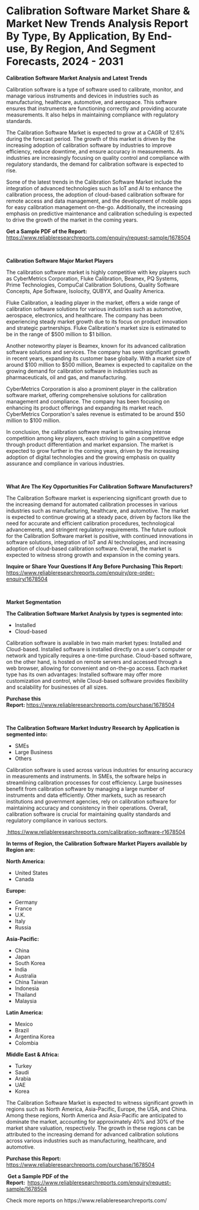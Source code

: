 <p><h1>Calibration Software Market Share & Market New Trends Analysis Report By Type, By Application, By End-use, By Region, And Segment Forecasts, 2024 - 2031</h1></p><p><strong>Calibration Software Market Analysis and Latest Trends</strong></p>
<p><p>Calibration software is a type of software used to calibrate, monitor, and manage various instruments and devices in industries such as manufacturing, healthcare, automotive, and aerospace. This software ensures that instruments are functioning correctly and providing accurate measurements. It also helps in maintaining compliance with regulatory standards.</p><p>The Calibration Software Market is expected to grow at a CAGR of 12.6% during the forecast period. The growth of this market is driven by the increasing adoption of calibration software by industries to improve efficiency, reduce downtime, and ensure accuracy in measurements. As industries are increasingly focusing on quality control and compliance with regulatory standards, the demand for calibration software is expected to rise.</p><p>Some of the latest trends in the Calibration Software Market include the integration of advanced technologies such as IoT and AI to enhance the calibration process, the adoption of cloud-based calibration software for remote access and data management, and the development of mobile apps for easy calibration management on-the-go. Additionally, the increasing emphasis on predictive maintenance and calibration scheduling is expected to drive the growth of the market in the coming years.</p></p>
<p><strong>Get a Sample PDF of the Report:&nbsp;</strong> <a href="https://www.reliableresearchreports.com/enquiry/request-sample/1678504">https://www.reliableresearchreports.com/enquiry/request-sample/1678504</a></p>
<p>&nbsp;</p>
<p><strong>Calibration Software Major Market Players</strong></p>
<p><p>The calibration software market is highly competitive with key players such as CyberMetrics Corporation, Fluke Calibration, Beamex, PQ Systems, Prime Technologies, CompuCal Calibration Solutions, Quality Software Concepts, Ape Software, Isolocity, QUBYX, and Quality America. </p><p>Fluke Calibration, a leading player in the market, offers a wide range of calibration software solutions for various industries such as automotive, aerospace, electronics, and healthcare. The company has been experiencing steady market growth due to its focus on product innovation and strategic partnerships. Fluke Calibration's market size is estimated to be in the range of $500 million to $1 billion.</p><p>Another noteworthy player is Beamex, known for its advanced calibration software solutions and services. The company has seen significant growth in recent years, expanding its customer base globally. With a market size of around $100 million to $500 million, Beamex is expected to capitalize on the growing demand for calibration software in industries such as pharmaceuticals, oil and gas, and manufacturing.</p><p>CyberMetrics Corporation is also a prominent player in the calibration software market, offering comprehensive solutions for calibration management and compliance. The company has been focusing on enhancing its product offerings and expanding its market reach. CyberMetrics Corporation's sales revenue is estimated to be around $50 million to $100 million.</p><p>In conclusion, the calibration software market is witnessing intense competition among key players, each striving to gain a competitive edge through product differentiation and market expansion. The market is expected to grow further in the coming years, driven by the increasing adoption of digital technologies and the growing emphasis on quality assurance and compliance in various industries.</p></p>
<p>&nbsp;</p>
<p><strong>What Are The Key Opportunities For Calibration Software Manufacturers?</strong></p>
<p><p>The Calibration Software market is experiencing significant growth due to the increasing demand for automated calibration processes in various industries such as manufacturing, healthcare, and automotive. The market is expected to continue growing at a steady pace, driven by factors like the need for accurate and efficient calibration procedures, technological advancements, and stringent regulatory requirements. The future outlook for the Calibration Software market is positive, with continued innovations in software solutions, integration of IoT and AI technologies, and increasing adoption of cloud-based calibration software. Overall, the market is expected to witness strong growth and expansion in the coming years.</p></p>
<p><strong>Inquire or Share Your Questions If Any Before Purchasing This Report:</strong> <a href="https://www.reliableresearchreports.com/enquiry/pre-order-enquiry/1678504">https://www.reliableresearchreports.com/enquiry/pre-order-enquiry/1678504</a></p>
<p>&nbsp;</p>
<p><strong>Market Segmentation</strong></p>
<p><strong>The Calibration Software Market Analysis by types is segmented into:</strong></p>
<p><ul><li>Installed</li><li>Cloud-based</li></ul></p>
<p><p>Calibration software is available in two main market types: Installed and Cloud-based. Installed software is installed directly on a user's computer or network and typically requires a one-time purchase. Cloud-based software, on the other hand, is hosted on remote servers and accessed through a web browser, allowing for convenient and on-the-go access. Each market type has its own advantages: Installed software may offer more customization and control, while Cloud-based software provides flexibility and scalability for businesses of all sizes.</p></p>
<p><strong>Purchase this Report:&nbsp;</strong><a href="https://www.reliableresearchreports.com/purchase/1678504">https://www.reliableresearchreports.com/purchase/1678504</a></p>
<p>&nbsp;</p>
<p><strong>The Calibration Software Market Industry Research by Application is segmented into:</strong></p>
<p><ul><li>SMEs</li><li>Large Business</li><li>Others</li></ul></p>
<p><p>Calibration software is used across various industries for ensuring accuracy in measurements and instruments. In SMEs, the software helps in streamlining calibration processes for cost efficiency. Large businesses benefit from calibration software by managing a large number of instruments and data efficiently. Other markets, such as research institutions and government agencies, rely on calibration software for maintaining accuracy and consistency in their operations. Overall, calibration software is crucial for maintaining quality standards and regulatory compliance in various sectors.</p></p>
<p><a href="https://www.reliableresearchreports.com/calibration-software-r1678504">&nbsp;https://www.reliableresearchreports.com/calibration-software-r1678504</a></p>
<p><strong>In terms of Region, the Calibration Software Market Players available by Region are:</strong></p>
<p>
    <p> <strong> North America: </strong>
        <ul>
            <li>United States</li>
            <li>Canada</li>
        </ul>
        </p> 
    <p> <strong> Europe: </strong>
        <ul>
            <li>Germany</li>
            <li>France</li>
            <li>U.K.</li>
            <li>Italy</li>
            <li>Russia</li>
        </ul>
        </p> 
    <p> <strong> Asia-Pacific: </strong>
        <ul>
            <li>China</li>
            <li>Japan</li>
            <li>South Korea</li>
            <li>India</li>
            <li>Australia</li>
            <li>China Taiwan</li>
            <li>Indonesia</li>
            <li>Thailand</li>
            <li>Malaysia</li>
        </ul>
        </p> 
    <p> <strong> Latin America: </strong>
        <ul>
            <li>Mexico</li>
            <li>Brazil</li>
            <li>Argentina Korea</li>
            <li>Colombia</li>
        </ul>
        </p> 
    <p> <strong> Middle East & Africa: </strong>
        <ul>
            <li>Turkey</li>
            <li>Saudi</li>
            <li>Arabia</li>
            <li>UAE</li>
            <li>Korea</li>
        </ul>
    </p>
    </p>
<p><p>The Calibration Software Market is expected to witness significant growth in regions such as North America, Asia-Pacific, Europe, the USA, and China. Among these regions, North America and Asia-Pacific are anticipated to dominate the market, accounting for approximately 40% and 30% of the market share valuation, respectively. The growth in these regions can be attributed to the increasing demand for advanced calibration solutions across various industries such as manufacturing, healthcare, and automotive.</p></p>
<p><strong>Purchase this Report: </strong><a href="https://www.reliableresearchreports.com/purchase/1678504">https://www.reliableresearchreports.com/purchase/1678504</a></p>
<p>&nbsp;<strong>Get a Sample PDF of the Report:&nbsp;&nbsp;</strong><a href="https://www.reliableresearchreports.com/enquiry/request-sample/1678504">https://www.reliableresearchreports.com/enquiry/request-sample/1678504</a></p>
<p><strong></strong></p>
<p>Check more reports on https://www.reliableresearchreports.com/</p>